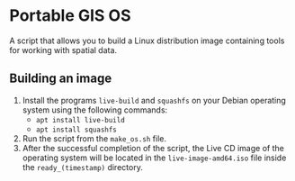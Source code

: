 # Portable GIS OS

A script that allows you to build a Linux distribution image containing tools for working with spatial data. 

## Building an image

1. Install the programs `live-build` and `squashfs` on your Debian operating system using the following commands:
    - `apt install live-build`
    - `apt install squashfs`
2. Run the script from the `make_os.sh` file.
3. After the successful completion of the script, the Live CD image of the operating system will be located in the `live-image-amd64.iso` file inside the `ready_(timestamp)` directory.
